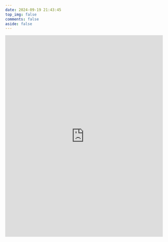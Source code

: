 ```yaml
---
date: 2024-09-19 21:43:45
top_img: false
comments: false
aside: false
---
```


<iframe src="https://book.itheima.net/" width="100%" height="645px" frameborder="0" allowfullscreen></iframe>